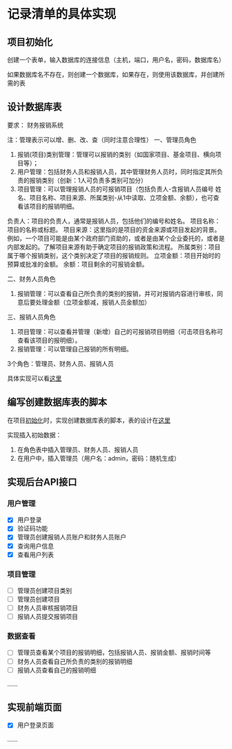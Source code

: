 # 记录清单的具体实现

## 项目初始化

创建一个表单，输入数据库的连接信息（主机，端口，用户名，密码，数据库名）

如果数据库名不存在，则创建一个数据库，如果存在，则使用该数据库，并创建所需的表

## 设计数据库表

要求：
财务报销系统

注：管理表示可以增、删、改、查（同时注意合理性）
一、管理员角色

1. 报销(项目)类别管理：管理可以报销的类别（如国家项目、基金项目、横向项目等）；
2. 用户管理：包括财务人员和报销人员，其中管理财务人员时，同时指定其所负责的报销类别（创新：1人可负责多类别可加分）
3. 项目管理：可以管理报销人员的可报销项目（包括负责人-含报销人员编号 姓名、项目名称、项目来源、所属类别-从1中读取、立项金额、余额），也可查看该项目的报销明细。

负责人：项目的负责人，通常是报销人员，包括他们的编号和姓名。
项目名称：项目的名称或标题。
项目来源：这里指的是项目的资金来源或项目发起的背景。例如，一个项目可能是由某个政府部门资助的，或者是由某个企业委托的，或者是内部发起的。了解项目来源有助于确定项目的报销政策和流程。
所属类别：项目属于哪个报销类别，这个类别决定了项目的报销规则。
立项金额：项目开始时的预算或批准的金额。
余额：项目剩余的可报销金额。

二、财务人员角色

1. 报销管理：可以查看自己所负责的类别的报销，并可对报销内容进行审核，同意后要处理金额（立项金额减，报销人员金额加）

三、报销人员角色

1. 项目管理：可以查看并管理（新增）自己的可报销项目明细（可击项目名称可查看该项目的报明细）。
2. 报销管理：可以管理自己报销的所有明细。

3个角色：管理员、财务人员、报销人员

具体实现可以看[这里](设计数据库表.md)

## 编写创建数据库表的脚本

在项目[初始化](../db/pgsql_init.py)时，实现创建数据库表的脚本，表的设计在[这里](设计数据库表.md)

实现插入初始数据：

1. 在角色表中插入管理员、财务人员、报销人员
2. 在用户中，插入管理员（用户名：admin，密码：随机生成）

## 实现后台API接口

### 用户管理

- [x] 用户登录
- [x] 验证码功能
- [x] 管理员创建报销人员账户和财务人员账户
- [x] 查询用户信息
- [x] 查看用户列表

### 项目管理

- [ ] 管理员创建项目类别
- [ ] 管理员创建项目
- [ ] 财务人员审核报销项目
- [ ] 报销人员提交报销项目

### 数据查看

- [ ] 管理员查看某个项目的报销明细，包括报销人员、报销金额、报销时间等
- [ ] 财务人员查看自己所负责的类别的报销明细
- [ ] 报销人员查看自己的报销明细

……

## 实现前端页面

- [x] 用户登录页面

……
